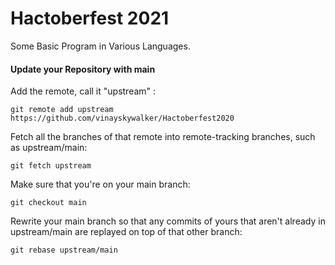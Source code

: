 # Hactoberfest 2021
Some Basic Program in Various Languages.


#### Update your Repository with main

Add the remote, call it "upstream" :

``` git remote add upstream https://github.com/vinayskywalker/Hactoberfest2020  ```

 Fetch all the branches of that remote into remote-tracking branches,
 such as upstream/main:

``` git fetch upstream ```

Make sure that you're on your main branch:

``` git checkout main ```

Rewrite your main branch so that any commits of yours that
aren't already in upstream/main are replayed on top of that
other branch:

``` git rebase upstream/main ```


